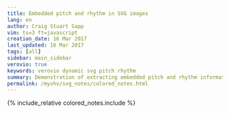 ```yaml
---
title: Embedded pitch and rhythm in SVG images
lang: en
author: Craig Stuart Sapp
vim: ts=3 ft=javascript
creation_date: 16 Mar 2017
last_updated: 16 Mar 2017
tags: [all]
sidebar: main_sidebar
verovio: true
keywords: verovio dynamic svg pitch rhythm
summary: Demonstration of extracting embedded pitch and rhythm information from SVG images.
permalink: /myvhv/svg_notes/colored_notes.html
---
```


{% include_relative colored_notes.include %}



